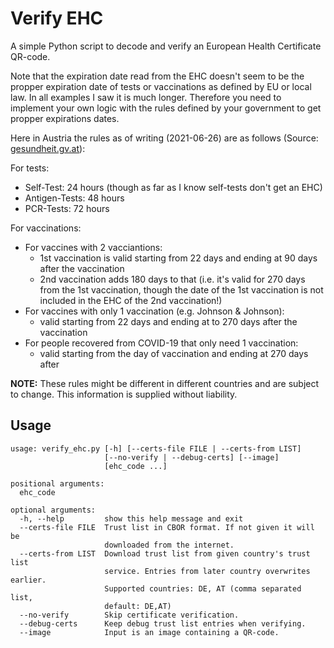 Verify EHC
==========

A simple Python script to decode and verify an European Health Certificate QR-code.

Note that the expiration date read from the EHC doesn't seem to be the propper
expiration date of tests or vaccinations as defined by EU or local law. In all
examples I saw it is much longer. Therefore you need to implement your own logic
with the rules defined by your government to get propper expirations dates.

Here in Austria the rules as of writing (2021-06-26) are as follows (Source:
[gesundheit.gv.at](https://www.gesundheit.gv.at/service/gruener-pass/inhalt#heading_Was_bekomme_ich_ein_Impfzertifikat_und_wie_lange_gilt_es_)):

For tests:

* Self-Test: 24 hours (though as far as I know self-tests don't get an EHC)
* Antigen-Tests: 48 hours
* PCR-Tests: 72 hours

For vaccinations:

* For vaccines with 2 vacciantions:
  - 1st vaccination is valid starting from 22 days and ending at 90 days after
    the vaccination
  - 2nd vaccination adds 180 days to that (i.e. it's valid for 270 days from
    the 1st vaccination, though the date of the 1st vaccination is not included
    in the EHC of the 2nd vaccination!)
* For vaccines with only 1 vaccination (e.g. Johnson & Johnson):
  - valid starting from 22 days and ending at to 270 days after the vaccination
* For people recovered from COVID-19 that only need 1 vaccination:
  - valid starting from the day of vaccination and ending at 270 days after

**NOTE:** These rules might be different in different countries and are subject
to change. This information is supplied without liability.

Usage
-----

```plain
usage: verify_ehc.py [-h] [--certs-file FILE | --certs-from LIST]
                     [--no-verify | --debug-certs] [--image]
                     [ehc_code ...]

positional arguments:
  ehc_code

optional arguments:
  -h, --help         show this help message and exit
  --certs-file FILE  Trust list in CBOR format. If not given it will be
                     downloaded from the internet.
  --certs-from LIST  Download trust list from given country's trust list
                     service. Entries from later country overwrites earlier.
                     Supported countries: DE, AT (comma separated list,
                     default: DE,AT)
  --no-verify        Skip certificate verification.
  --debug-certs      Keep debug trust list entries when verifying.
  --image            Input is an image containing a QR-code.
```
